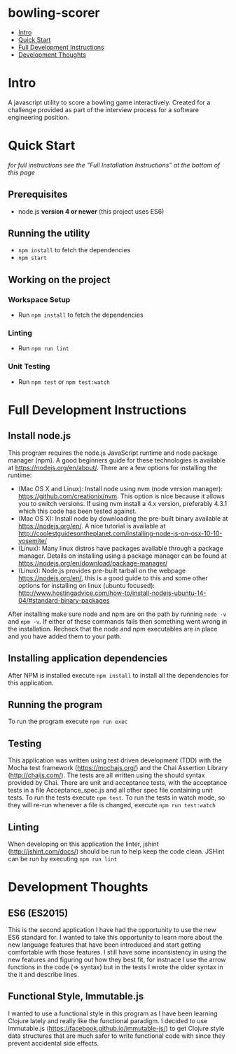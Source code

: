 # bowling-scorer
- [Intro](#intro)
- [Quick Start](#quick-start)
- [Full Development Instructions](#full-development-instructions)
- [Development Thoughts](#development-thoughts)

# Intro
A javascript utility to score a bowling game interactively. Created for a challenge provided as part of the interview
process for a software engineering position.

# Quick Start
*for full instructions see the "Full Installation Instructions" at the bottom of this page*
## Prerequisites
* node.js **version 4 or newer** (this project uses ES6)

## Running the utility
* `npm install` to fetch the dependencies
* `npm start`

## Working on the project

### Workspace Setup
* Run `npm install` to fetch the dependencies

### Linting
* Run `npm run lint`

### Unit Testing
* Run `npm test` or `npm test:watch`

# Full Development Instructions

## Install node.js
This program requires the node.js JavaScript runtime and node package manager (npm). A good beginners guide for
these technologies is available at <https://nodejs.org/en/about/>. There are a few options for installing the
runtime:
* (Mac OS X and Linux): Install node using nvm (node version manager): <https://github.com/creationix/nvm>. This option
 is nice because it allows you to switch versions. If using nvm install a 4.x version, preferably 4.3.1 which this
 code has been tested against.
* (Mac OS X): Install node by downloading the pre-built binary available at <https://nodejs.org/en/>. A nice
tutorial is available at <http://coolestguidesontheplanet.com/installing-node-js-on-osx-10-10-yosemite/>
* (Linux): Many linux distros have packages available through a package manager. Details on installing using a package
manager can be found at <https://nodejs.org/en/download/package-manager/>
* (Linux): Node.js provides pre-built tarball on the webpage <https://nodejs.org/en/>, this is a good guide to this
and some other options for installing on linux (ubuntu focused): <http://www.hostingadvice.com/how-to/install-nodejs-ubuntu-14-04/#standard-binary-packages>

After installing make sure node and npm are on the path by running `node -v` and `npm -v`. If either of these commands
fails then something went wrong in the installation. Recheck that the node and npm executables are in place and you have
added them to your path.

## Installing application dependencies
After NPM is installed execute `npm install` to install all the dependencies for this application.

## Running the program
To run the program execute `npm run exec`

## Testing
This application was written using test driven development (TDD) with the Mocha test framework (<https://mochajs.org/>)
and the Chai Assertion Library (<http://chaijs.com/>). The tests are all written using the should syntax provided by
Chai. There are unit and acceptance tests, with the acceptance tests in a file Acceptance_spec.js and all other spec
file containing unit tests. To run the tests execute `npm test`. To run the tests in watch mode, so they will re-run
whenever a file is changed, execute `npm run test:watch`

## Linting
When developing on this application the linter, jshint (<http://jshint.com/docs/>) should be run to help keep the
code clean. JSHint can be run by executing `npm run lint`

# Development Thoughts
## ES6 (ES2015)
This is the second application I have had the opportunity to use the new ES6 standard for. I wanted to take this
opportunity to learn more about the new language features that have been introduced and start getting comfortable
with those features. I still have some inconsistency in using the new features and figuring out how they best fit,
for instnace I use the arrow functions in the code (=> syntax) but in the tests I wrote the older syntax in
the it and describe lines.

## Functional Style, Immutable.js
I wanted to use a functional style in this program as I have been learning Clojure lately and really like the
functional paradigm. I decided to use Immutable.js (<https://facebook.github.io/immutable-js/>) to get Clojure style
data structures that are much safer to write functional code with since they prevent accidental side effects.